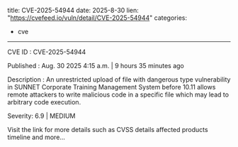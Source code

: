  
title: CVE-2025-54944
date: 2025-8-30
lien: "https://cvefeed.io/vuln/detail/CVE-2025-54944"
categories:
  - cve
---

CVE ID : CVE-2025-54944

Published :  Aug. 30
2025
4:15 a.m. | 9 hours
35 minutes ago

Description : An unrestricted upload of file with dangerous type vulnerability in SUNNET Corporate Training Management System before 10.11 allows remote attackers to write malicious code in a specific file
which may lead to arbitrary code execution.

Severity: 6.9 | MEDIUM

Visit the link for more details
such as CVSS details
affected products
timeline
and more...
